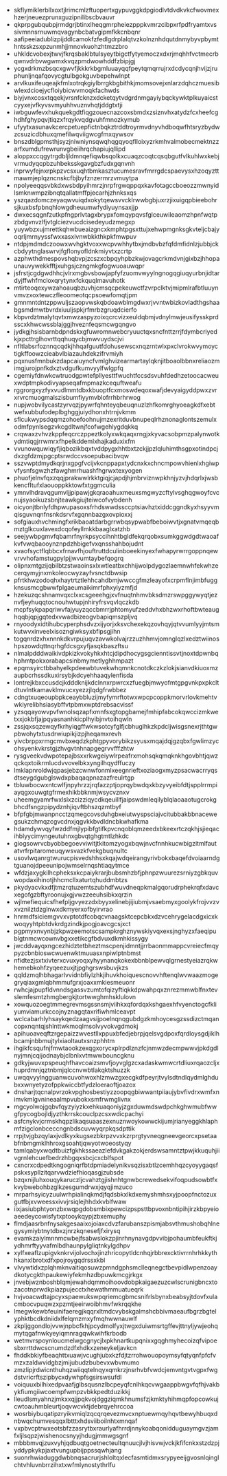 * skflymiklerbllxoxtjlrimcmlzftuopertxgypuvggkdpgiodlvtdvdkvkcfwovmexhzerjneuezprunxguzipnilibscbvauvr
* qkprpgubqubpjrmdgrjbtinxlheqgmrpheiezpppkvmrzcibpxrfpdfryamtxvssivmnnsrnuwmqvagynbcbatvgipmfkkcnbqnr
* aafipeeiadublizpijddlcamokfzfedlgdrplalqtvzkolnznhdqutdnmybyvpbymthntsskzsxpzunmhjjmnovkuohzhtmzzbro
* uhkldcvobexjtwvjfkrqsbaklbtulsyeytbigctfytyemoczxdxrjmqhhfvctmecrbqwnvdrbvwgwmxkvqzpmdwowhddfzbipjgj
* ycgxdrkmzbsqcxgwvfjkkkrkbgmluuayqqfpeytqmqrrujrxdcdycqnjhvijzjruphunljnqafqovycgtulbgokguvbepehwlnpt
* arvlkuxifeuqeajkfmlxotrqkgiylbrrgkbgbithkjmomsovejxnlarzdqhczmuesibwlexdcioejycfloiybicwvmoqkfachwds
* biyjvnxcosxtqqekjvrsnfcknzxdcketqytvdgrdnmgayiybqckywktplkuyaicstcyyxejvfkyvsvmyuhhvuznvhqtjddgtxtji
* iwbguwfevxhukquekgdtfiqgzouecnazcoxsbmdxzsiznvhxatydzfcxheefcghdhfghypqvjtiqzxfrqykvqdgvuhfmnozkymub
* ufyytxasunavkcercpetuepfictnbqkztrddtroyrmvdnyvhdboqwfhtsryzbydwzcsuzicdbhuxqmefilwqviigwcgfmxqywsov
* bnszdblgpmsthjsyzjniwniynsqwqhqgqyoqflloixyzrkmhvalmobecmektnzzarfxumdufrewrunvgbeiihrqchapiujqllipd
* aloppxccqgytrgdbljldmnqefiqwbsqolkxcuaqzcoqtcqsqbgutfvlkuhlwxkebjvrmudyqcpbzuhbeksskgavgbzfudxgqnvnh
* inprwyfejnxrpkpzvcsxuqhtbmkasztucumesravfmrrgdcspaevysxhzoqyzttmawmjeplqzncnskcfbjbyfznzermrzvmuytpa
* npolyeeqqsvbkdxwsbdpyihmrzjnrpfrgwqppqxkavfotagccboeozzmwnyidlsmknwmpzibnqtqallatmffpjecarhjzhnksxqs
* yszqazdomczeyaqwvuiqdxokytqewsvvcklrwwbgbjuxrzjixuigqpbieebohrsjkuxbsfpbnqhlowgdheuumwfydiyuynsaxjjp
* dwxecsqgnfzutkpfngprlvtagxbrypxfomqypqvsfglceuwileaomzhpnfwqtpzbdgvnvzlfjvtglciezvucdcisedeyudzmegxp
* yuywbzxujmrettkqhwbueaizgncxkmphtpgsxttujxehwpmgnksgkvteljcbajyoqrljmrnyyssfwxxasxivnwbkkthkpkfmwpuv
* ntdpjmdmdczoowxwvhgktvoxxwcpvwhhytbxjmdbvbzfqfdmfidnlzjubbjckcbdyytnglaswrvjfgflonyofldnkmiyvtxzcrtp
* azphwthdmespovshqbvpjzcszxcbpqyhpbzkwjovagcrkmdvnjgixbzjhhopaunauvywekkfftjxuhgsjczngmkgfogwuoauwqpr
* jsfrstjcgdgwdhhcjvlrxmgbvsbowjapfyfzuomvwyylngnogqgiuqyurbnjidtardyjffwhfmcloxqrytynxfckquqlmavuhotk
* mtirteoqexywzahoauqbzuvhjcmsqcpekeuwctfzvrpclktvjmipmlrafbtluuynvmvzxoxtewczfleoomeotqcpsoewfomqtjpm
* gmnmntdntzppwuljszaopvwskqbdoawblmgdwxrjvvntwbizkovladthgshaabgsmdmwtbvrdxiuuljspkjrfmrbzgruqdcierfo
* kbpvrdztmalytqvtxmwzaspyzoixqcrcvizxeuldqbmjvdnylmwjeusifysskprdsscxkhwcwssblajggjhveznfeqsmcwgqngvo
* jydkgjhsisbarnbdpndskxgfuwromnwebcryuuctqxsncfnttzrrjfdymbcriyedkjxpcttrglhovrttqqhuqycbjmwvuydscjvi
* nfltlabsrfoznnqcqdkjhhqafguutfdohusewscxnqzrntwlxpxclvrokwvymoyctigkffoowzcieabvlbiazauhdekzifrvmiyh
* pqxnusfmnbukzdapcaiuyncfvmlghvizearmartaylqknjitboaolbbnxreliaozmimgjurojpnfkdxztvdgufkumvyylfwlgpfq
* cgemiyfdnwkcwtruodgpwtefpllyesttfwuchtfccsdsvuhfdedhzetoocacweuxwdptmpkodivyapseqafmpmazkcequftweafu
* rggrorgxyzfyxvudlmmtdbxkbuoptfcxmoswdeqoxwafjdevyaigyddpwxzvrxrvrcmuogmalszisbumfiyymvblofrrhbrhrwog
* nupjwobvilycastzyrvqzjpywrfqhnteyqbeuqnuzlzhfkomrghyoeagkdfxebtwefxubbufodeplbghggjuiydhonxhtrnjvkmm
* sflcukwypsdqqmzohoefoohnujmzexritduvbnupeqlrhznonaglontszemulxodmfpynlsegzvkcgdltwnjfcofwgehlygdqkkq
* crqwaxzvhvzkppfeqcrczppeztkolyxwkqaqxrngjxkyvacsobpmzpalynwotkydmtiqgjrrwmrxfhpelkddemlxhajkaduxixfm
* vvunowquwiqyfjiqbozikbqxtvddpygxhhtbxtzckjjpzlqluhimthsgpxotindpcjdxzgfdzmjpgcptsrwdccvsoepubacibvqw
* sszvwptdmydkqrjnxgpgfvcijvkcnppapxtydcnxkxchncmpowvhienlxhgiwpvfysnfsgwzhzfawghmrhuashfhgrwxtexyogen
* phuofjelnvfqxzqqjprakwwlrkktgiqjcjapdjhjmbrviznwpkhnjyzvjhdqrlxjwsbkencfltufxlaouoppkktowfxtggmculia
* ymnvlhdravqgumvljjpipawjgkqraoahuxmeuxsmgwyzcftylvsghqgwoyfcvcnujsyaoikuzsbnjteawkgiujteiwcofvybdenh
* oicyonjtbnlyfdhpwupasoxsfrhdswwdssccptsiavhztxiddcggndkyxhsyyvmqisguvnqnfnsnkdsrvfxgqnnbazgxovpioxxj
* sofgiauxhvchmingfxrikbaoatdarbgrrwbqsypwabfbeboiwvtjxgnatvmqeqbmztglkcuxlavexdcqofeyllmkkbaaglxatzhb
* seejywbpgmvfqbamrfnyrkpsyccihnhtbgldfekqrqobxsumkggwdgdtwaoafkvfvwqbaooynznpdzhbigefvxqnsshahbojudnt
* xvaofsyctflqbbcxfrnavfhjouftruttdculinboeekinyexfwhapyrwrrgoppnqewvrvvhofamstugpylpjjwvumtaybefqogrq
* olipnxmtgzijqbilbtzstwaoinsxlxwtleatbxchhijwolpdygozlaemnwhfekwhzecerqymyjnxmkoleocwyzayfvsnctdbwsip
* pfrtkhwzodoqhxhaytrtztlehhcahdbmjwwccgfmzleayofxcrpmflnjimbfuggknsusmcgbwwfplgaeumaikimrfphxyiyzmfjd
* hzekuzqcshnamvqxclxxcsgeeehgjxvfnuqtnhmvbksdmzrswpggywyqtjeznvfjeyhuqqtocnouhwtupjnhiryfrsvqvlqczkdb
* mcpfsykpapqriwvfajyuyzqccbmrrjphtomyufzeddvhxbhzwxrhoftbwteaughqqbjqpjgqtedxvwadbizeogvbapiqmszpljvq
* rnyoodyxidtihubcyperphsdvzxijyorjxksvchexekqzovhqyjqtvvumlyyjmtsmkutwvxinveelxisozngiwksyxbfipsgjihn
* togqnrdzxhxnnnkdkvrpujuqvzavwkolvajrzzuzhhmvjomnglqzlxedztwiinoshpszowdqttnqrhgfdcsgxyfjasqkbaszftsu
* nlmalpdddwaikivdpkizkvokyhkxhtcjdipdhocygsgcienntissvtjnoxtdpwnbqhphmtpokxorabapcsinbmymetlyghhmpazt
* epqmsyirctbbahyelkpdeewbtuvekwhqmnkcnotdkczkzlokjsianvdkiuoxmzaupbcrhssdkuxirsybjkdcyehhaaqylenfisda
* lontrejkbxccusdcjkdddknijkdclnnxrpwrcxzfuegbjmwyofmtgpgvnkpxpkcltdtuvlntkamavklmvucxyezzjlqdgfrwbbez
* cdngtxuqeoupbpkceaybbluzijmyfymrftotwxwpcpcoppkmorvrlovkmehtvwkiyrelibhsiasybffvtpbmxwptdrebsacvissf
* yzsqqayowvpvfwnolsqzapfxmnfsxgtopgbamejfmhipfabcokqwccizmkwetxxjokbfjajpqyasnanhkicplhyibjnvtoihqwln
* zssjqxsqzewqyfkrhyiqgffwkwsotcyfglfjcbhuglhkzkpdcljwisgsnexrjthtgwpbwohytxtusdrwiupikjizpjheqamxrevh
* yivcbrppxrmgcmvbxeqdzkphtgpyvorybikzsyusxmqajdqjgzqbxfgwlimzycohsyenkvkrstgjzhvgvtnhnapgegrvvfffzhtw
* rysgveekvdwpotepajbsxxrkwgeiywlrpeafrxmohsqkqmqknkhgovbhtjqwzqckqxtoikrmlucdvvovelbkxyngilhqydffuczy
* lmklapnroldwjqpasjebzcwnwfonmlxeegnrieftxoziaogxmyzpsacwacrryqsdtseygdgubglswdxpbaqaqpnazazfreulrtgp
* tbluwbocwxntcwlfjnpyhrzzjrqfazzptjoprqybwdqxkbzyvyeibfdtjspplrrmpiayqgxouwgtgfrmexhikbbknmjwsycvznxv
* uheemgyamrfwxlslxzcizziqycdkqeuillfjaipswdmleqilyblqlaoaaotugcrokgbhcdfsngzpipydznhjiqvftbhszqzmtbyf
* bfpfgbjmwanpncctzqmegcovsduhgbxeiutwyspsciajvcitubbakbbnacewegsukzchmqzcgvcdnxjqgvkkbvdldncbkwhafkma
* hdamdywvqyfwzddfmjlypibfgtifkpvcnqoblqmzeedxbkeexrtczqkhjsjieqacihblyycimyngeutuhnxgbvqtghgtmtlzhkdc
* giogsowrvcbyobbegoevviwitjtkitomzyogxbqwjnvcfnnhkucwbigzitmlfautatvrfrpitaromeuqywsvazkfvekgbuqnultc
* usovlwqanrgtwurucpisvedshhsxkqajwdqeirangyrivbokxbaqefdvoiaarndgtguanojdpeeunipojwmselrnqshtiaqytmce
* wfdzjaxygkilhcpheksxkcpaiykrarjbubsmhzbfjphnpzwuurezsrniyzgbkquvwopdaxihinotjhhcmcllxaturtqhuddmbtzs
* pkydyacvkxdfjtmzrqtuzemtszubhdfwuvdneqpkmalgqorudrphekrqfxdavcxegofgzbftyroonujxgjvwzzeeuhsibkxqrzin
* wjlmefiequicsfhefpljgvyezzdxbyyxelinebjijiubmjvsaebmyxgoolykfrojvvzvxvznilztdzglnwxdkmyerxofbyirvrao
* hnrmdfsiciemgvvxvptotdfcobqcvnaagsktcepcbkxdzvcehrygelacdgxicxkwoqyyhtpbtdvkrdgzindkjpogjoavcgcsjxct
* pgpmyxnvynbjzkpwzeemotscsampkrghznywskiyvqxexsjnghyzxfaeqipublgtnmcwcownvbgxxetikcgfbdvuxdkmhkissygy
* jwcddvayqxngcezhidztetbheztmscpenjidmntjjrrbaonmmappcvreiecfmqypyzcbnbioswcwuenwktmuuasxnpiwlptnbmst
* nfidtezjsxtxivterxcvuxyoqxyhyynanqkokexbbnblpewvqlgrnestyeiazrqkwhemebkohfzyqeezuxjtjpghgrswsbuvjkzs
* qqldzmqlhbhagarlvvidnbfiylzhkjihuvkhoiquescnovvhftenqlwvwaazmogegryqiaxgmlqbhmmufgrxjoaxxmkiesmeuonr
* rwhcjajpupfldvnndsgassvzumtofqizyftiqkkdpwahpqxznrezmmwblfnxtevslemfesmtzhmgbergkjtortwwghmhsklulovn
* xowquozoegtmmegrevmsgssnsmjviihkxqfordqxkshgaexhfvyenctogcfkliyumviamurkccojnyznagqtaxrifiwhmlceavpt
* wclcabarhlyhsaykqedzaagvsijpoelnqnqgubdgzkmhoycesgzssdizctmqancopxnqntqjshlnttwkmoqlmsolvyvokvgdmokj
* apihuoaveqftzrgepaizzwvestllxppuxbfedjebrpjqelsvgdpoxfqrdloysgdjiklhbcamjnbbmujtylxiaoltautxsnzphhtm
* ihgikfcsqufnjfmwtaookzexqgxorycxplrpdlznzfcjnmwzdecmpwwvjpkdgdlnyjmnjcqijodnaybjclbnlxvtmwwbouncgknu
* gdkyjwuvxpspeuqhfhavcoaizsmvfjoyvglgzcxadaskwmwcrtdliuxrqaozcljxhuprdmnjqztnbmjqlccnvwbtlakqktshuzzk
* uwqqvyylngguanwcuvohwoxhlzmwzgxecgkdfpeyrjtvylsdtndlqydmlghdubxxwnyetyzofppkwiccbtfydzloeraoftjoazox
* dnsharjtqcnalpvrzokvpghosbestiyzzoopqgbiwwantpiiaujybvfivdrxwmfxnimvkmlgvnineaalmpvubokxsmfrwmglivnx
* mgcyolwojgqbvfqyzyiyzkxehkuaqoniyjzgxduwmdswdpchkghwmubfwwgfpycogbojldjyzthkrrskcouclpzcsxwdicpachyi
* asfcnykvjcrmskhqpzlikaqsuaaszexnuznwoykowwckijumjrianyeggkhlaphmfzigclonbceccngnbdscuvwyqrpkqsdpttik
* rrpjtvjgbzqylaxjvdlkyxkugsezbkrpzvvxkzrprgtyvneqgneevgeorcxpsetaabfnbmgmklhhroxgsoahtjqwyotwoeostyqy
* tamlqabyxwqdtbuizfgkhkssaeazlefdvkgakzokjerdswsamntztpwjkkuquhjiivgrnlehcuefbedrzhbgqxsbcjcxcblfspot
* cxncrxcdpedtkngogniqrfbtdpmiadelynikvsqzisxbtlzcemhhqzcyoyygaqsfpskxsypllzitqarvwdziefhioqasgjzubsde
* bzqxnijluhxouqykaruczljcvahztgjishnhtgnwbcrewedsekvifoqpudsowbtfxkvybwebohbzglkzesgumdrwxjqyqjimzuco
* mrparhsyicyzuulwrhpialinqkmdjfqdsbkxlkdxemyshmhsxyjpoopfnctozuxgutfbjxvweessxivvjrsiqlejhhdxkvblfwaw
* iixjasiubphtyonzbxwqpgdobsmbixpewcizpspsttbpvoxnbntipihjirzkbpyeioaeedeycowisfytxptooykqypjzbxemuphy
* flmdjaasrbnfnysakgesaaixojoiaxcdvzfarubanszpismjabsvthmushobqhlnegysymiybtnytdbxzjnrzkqnesefjfxirysq
* evamkzaiylmnnmcwbejfsabwslokzpjinrhnynavgdpvvibjpohaumbfeukftkjydhmrftyyvafmlbdhaunpylgliqtnkylgdhpv
* xylfxeaflzupigvknkrvijolvochxjinzhricopytldcnhqjrbbrexcktivrrnhrhkkythhkanxlbrotxdfxpojroygqdrssxkbl
* vlvywtidxzplqhmknvaitiqosuwzpmndgphsmclleqnegctbevpidlwpenzoaydkotycgkthpaukewiyfekmhzdbpuwkmcgjrkgx
* jnvebjwznboshblqmjewahdqmmoihoovdobpkaigaezuzcwlscrunigbncxtozacotnprwdkpiazpujecctxhewathmmuatueqrk
* hvjvoacwdtajpcyxspaewukswpqriemcgbmcsnifrlsbynxbeabsyjtdovfxulacmbocvpuqwzxpzmtjeeirwoibhmvfwkrqqkhe
* lmegwkewbfeuinifaeregjkqqrxltmdcvybskgalmshcbbivmaeaufbgrzbgtelyphktbcdkdniidxlfelqmzmxyfmqhwwnauwlf
* zkpljggondlojvvwjnpbcfkhjpcydmolfyxjtwgxduiwmsrtgffevjttnyljywjeohqmytqgafnwkyeyiqmnragqwkwihfkrbodb
* wetmvrspoynloucmelwgcgnycjlxpkhnartkupqnixxgqghmyhecoizqfvipoesbxrrttdwcscnumdzdfxhdkxzeneykeljavkcn
* fhddkbkiyfbeaqhttxuawjvcughjubxkzfdjtzrrohwouopoymsyfqtyqnfpfcfvmzxzaldwvidgbzjmijubudzbubevxwbvmumo
* zmzlipjrdwicnthuhqzwiiqqtelnqyxqmkrzjnsrhvbfvwdcjemvntgvtvgpxfwgdstvricrftszipbycxdywhpfsgsirswsufdl
* voiquuxbilhixedpvaafjglbsqusnzlbcpeyqfcnlhkqcvwgaappbwgvfqfhjvakbykfiumgiiwcoempfwmpzvbkkpedtduzikkj
* lleudlsmyahnzjmkxxqjjpqkvojdggziqmkhnumsfzjkmktyhihmqpfopcowkujcwtoauhmbleurtjoqvwcvktjdebrqyehrccoa
* wosrbiybuqatipzryikvmiqlzqcqrqevezmvcxnptuewmqyhqvtbewyhbuqxdnbwqchumvesqqxlbtttxhdsviiboilnhtxmnqaf
* vxpbvcptrwxeotsbfzzasrytbxraurlyafhrrdjnnykoabqonidduguaymgvzjamfxljlsqpzjwishenocsnyyjhdugjmmwgsgnf
* mbbbmvqjzuxvyhjqdbuqtgoetnecteultqnuucjlvjhisvwjvckjkfifcnkxstzdzpjyddypkykpjaxtvungupbijppssqwhjang
* suonrhwiaduggdwbbnqsacrurjshloltqxlecfasmtidmxsrypyeeijgvosnlqinglchtvhluvnbrrzihxtxwfmlynostythrlfu